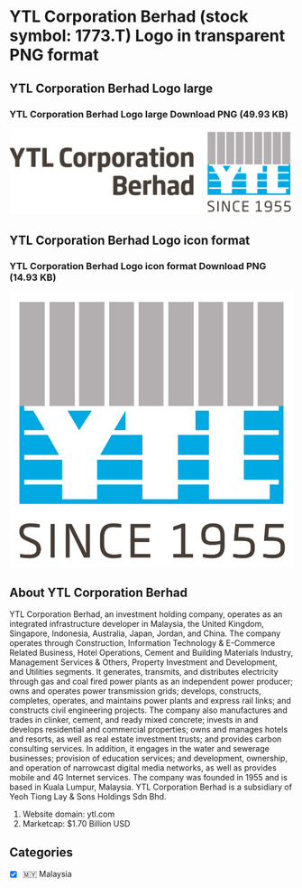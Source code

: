 # YTL Corporation Berhad (stock symbol: 1773.T) Logo in transparent PNG format

## YTL Corporation Berhad Logo large

### YTL Corporation Berhad Logo large Download PNG (49.93 KB)

![YTL Corporation Berhad Logo large Download PNG (49.93 KB)](/img/orig/1773.T_BIG-7e13cc18.png)

## YTL Corporation Berhad Logo icon format

### YTL Corporation Berhad Logo icon format Download PNG (14.93 KB)

![YTL Corporation Berhad Logo icon format Download PNG (14.93 KB)](/img/orig/1773.T-c9bd492a.png)

## About YTL Corporation Berhad

YTL Corporation Berhad, an investment holding company, operates as an integrated infrastructure developer in Malaysia, the United Kingdom, Singapore, Indonesia, Australia, Japan, Jordan, and China. The company operates through Construction, Information Technology & E-Commerce Related Business, Hotel Operations, Cement and Building Materials Industry, Management Services & Others, Property Investment and Development, and Utilities segments. It generates, transmits, and distributes electricity through gas and coal fired power plants as an independent power producer; owns and operates power transmission grids; develops, constructs, completes, operates, and maintains power plants and express rail links; and constructs civil engineering projects. The company also manufactures and trades in clinker, cement, and ready mixed concrete; invests in and develops residential and commercial properties; owns and manages hotels and resorts, as well as real estate investment trusts; and provides carbon consulting services. In addition, it engages in the water and sewerage businesses; provision of education services; and development, ownership, and operation of narrowcast digital media networks, as well as provides mobile and 4G Internet services. The company was founded in 1955 and is based in Kuala Lumpur, Malaysia. YTL Corporation Berhad is a subsidiary of Yeoh Tiong Lay & Sons Holdings Sdn Bhd.

1. Website domain: ytl.com
2. Marketcap: $1.70 Billion USD


## Categories
- [x] 🇲🇾 Malaysia
